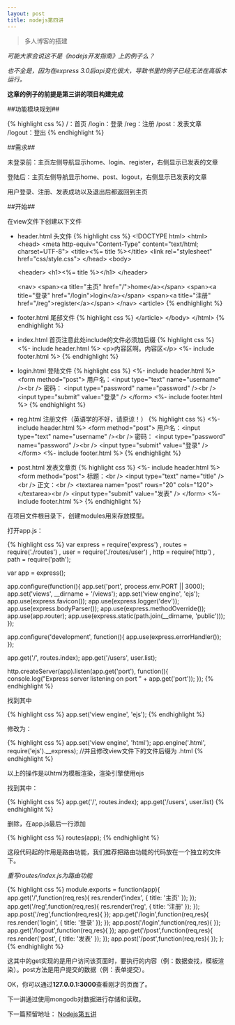 ```yaml
---
layout: post
title: nodejs第四讲
---
```


> 多人博客的搭建

*可能大家会说这不是《nodejs开发指南》上的例子么？*

*也不全是，因为在express 3.0后api变化很大，导致书里的例子已经无法在高版本运行。*

**这章的例子的前提是第三讲的项目构建完成**

##功能模块规划##

{% highlight css %}
/：首页
/login：登录
/reg：注册
/post：发表文章
/logout：登出
{% endhighlight %}

##需求##

未登录前：主页左侧导航显示home、login、register，右侧显示已发表的文章

登陆后：主页左侧导航显示home、post、logout，右侧显示已发表的文章

用户登录、注册、发表成功以及退出后都返回到主页

##开始##

在view文件下创建以下文件

+ header.html 头文件
{% highlight css %}
&lt;!DOCTYPE html&gt;
  &lt;html&gt;
  &lt;head&gt;
  &lt;meta http-equiv="Content-Type" content="text/html; charset=UTF-8"&gt;
  &lt;title&gt;&lt;%= title %&gt;&lt;/title&gt;
  &lt;link rel="stylesheet" href="css/style.css"&gt;
  &lt;/head&gt;
  &lt;body&gt;

  &lt;header&gt;
  &lt;h1&gt;&lt;%= title %&gt;&lt;/h1&gt;
  &lt;/header&gt;

  &lt;nav&gt;
      &lt;span&gt;&lt;a title="主页" href="/"&gt;home&lt;/a&gt;&lt;/span&gt;
      &lt;span&gt;&lt;a title="登录" href="/login"&gt;login&lt;/a&gt;&lt;/span&gt;
      &lt;span&gt;&lt;a title="注册" href="/reg"&gt;register&lt;/a&gt;&lt;/span&gt;
  &lt;/nav&gt;
  &lt;article&gt;
{% endhighlight %}
+ footer.html 尾部文件
{% highlight css %}
&lt;/article&gt;
  &lt;/body&gt;
&lt;/html&gt;
{% endhighlight %}
+ index.html 首页注意此处include的文件必须加后缀
{% highlight css %}
&lt;%- include header.html %&gt;
&lt;p&gt;内容区啊。内容区&lt;/p&gt;
&lt;%- include footer.html %&gt;
{% endhighlight %}
+ login.html 登陆文件
{% highlight css %}
&lt;%- include header.html %&gt;
&lt;form method="post"&gt;
用户名：&lt;input type="text" name="username" /&gt;&lt;br /&gt;
密码： &lt;input type="password" name="password" /&gt;&lt;br /&gt;
        &lt;input type="submit" value="登录" /&gt;
&lt;/form&gt;
&lt;%- include footer.html %&gt;
{% endhighlight %}
+ reg.html 注册文件（英语学的不好，请原谅！）
{% highlight css %}
&lt;%- include header.html %&gt;
&lt;form method="post"&gt;
用户名：&lt;input type="text" name="username" /&gt;&lt;br /&gt;
密码： &lt;input type="password" name="password" /&gt;&lt;br /&gt;
        &lt;input type="submit" value="登录" /&gt;
&lt;/form&gt;
&lt;%- include footer.html %&gt;
{% endhighlight %}
+ post.html 发表文章页
{% highlight css %}
&lt;%- include header.html %&gt;
&lt;form method="post"&gt;
标题：&lt;br /&gt;
&lt;input type="text" name="title" /&gt;&lt;br /&gt;
正文：&lt;br /&gt;
&lt;textarea name="post" rows="20" cols="120"&gt;&lt;/textarea&gt;&lt;br /&gt;
&lt;input type="submit" value="发表" /&gt;
&lt;/form&gt;
&lt;%- include footer.html %&gt;
{% endhighlight %}

在项目文件根目录下，创建modules用来存放模型。

打开app.js：

{% highlight css %}
var express = require('express')
  , routes = require('./routes')
  , user = require('./routes/user')
  , http = require('http')
  , path = require('path');

var app = express();

app.configure(function(){
  app.set('port', process.env.PORT || 3000);
  app.set('views', __dirname + '/views');
  app.set('view engine', 'ejs');
  app.use(express.favicon());
  app.use(express.logger('dev'));
  app.use(express.bodyParser());
  app.use(express.methodOverride());
  app.use(app.router);
  app.use(express.static(path.join(__dirname, 'public')));
});

app.configure('development', function(){
  app.use(express.errorHandler());
});

app.get('/', routes.index);
app.get('/users', user.list);

http.createServer(app).listen(app.get('port'), function(){
  console.log("Express server listening on port " + app.get('port'));
});
{% endhighlight %}

找到其中

{% highlight css %}
app.set('view engine', 'ejs');
{% endhighlight %}

修改为：

{% highlight css %}
app.set('view engine', 'html');
app.engine('.html', require('ejs').__express);
//并且修改view文件下的文件后缀为 .html
{% endhighlight %}

以上的操作是以html为模板渲染，渲染引擎使用ejs

找到其中：

{% highlight css %}
app.get('/', routes.index);
app.get('/users', user.list)
{% endhighlight %}

删除，在app.js最后一行添加

{% highlight css %}
routes(app);
{% endhighlight %}

这段代码起的作用是路由功能，我们推荐把路由功能的代码放在一个独立的文件下。

*重写routes/index.js为路由功能*

{% highlight css %}
module.exports = function(app){
    app.get('/',function(req,res){
        res.render('index', {
            title: '主页'
        });
    });
    app.get('/reg',function(req,res){
        res.render('reg', {
         title: '注册'
        });
    });
    app.post('/reg',function(req,res){
    });
    app.get('/login',function(req,res){
        res.render('login', {
            title: '登录'
        });
    });
    app.post('/login',function(req,res){
    });
    app.get('/logout',function(req,res){
    });
    app.get('/post',function(req,res){
        res.render('post', {
            title: '发表'
        });
    });
    app.post('/post',function(req,res){
    });
};
{% endhighlight %}

这其中的get实现的是用户访问该页面时，要执行的内容（例：数据查找，模板渲染）。post方法是用户提交的数据（例：表单提交）。

OK，你可以通过**127.0.0.1:3000**查看刚才的页面了。

下一讲通过使用mongodb对数据进行存储和读取。

下一篇预留地址：
[Nodejs第五讲](http://johnqing.github.io/posts/nodejs-05.html)
